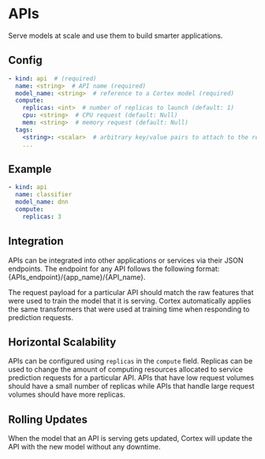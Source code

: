 # APIs

Serve models at scale and use them to build smarter applications.

## Config

```yaml
- kind: api  # (required)
  name: <string>  # API name (required)
  model_name: <string>  # reference to a Cortex model (required)
  compute:
    replicas: <int>  # number of replicas to launch (default: 1)
    cpu: <string>  # CPU request (default: Null)
    mem: <string>  # memory request (default: Null)
  tags:
    <string>: <scalar>  # arbitrary key/value pairs to attach to the resource (optional)
    ...
```

## Example

```yaml
- kind: api
  name: classifier
  model_name: dnn
  compute:
    replicas: 3
```

## Integration

APIs can be integrated into other applications or services via their JSON endpoints. The endpoint for any API follows the following format: {APIs_endpoint}/{app_name}/{API_name}.

The request payload for a particular API should match the raw features that were used to train the model that it is serving. Cortex automatically applies the same transformers that were used at training time when responding to prediction requests.

## Horizontal Scalability

APIs can be configured using `replicas` in the `compute` field. Replicas can be used to change the amount of computing resources allocated to service prediction requests for a particular API. APIs that have low request volumes should have a small number of replicas while APIs that handle large request volumes should have more replicas.

## Rolling Updates

When the model that an API is serving gets updated, Cortex will update the API with the new model without any downtime.
